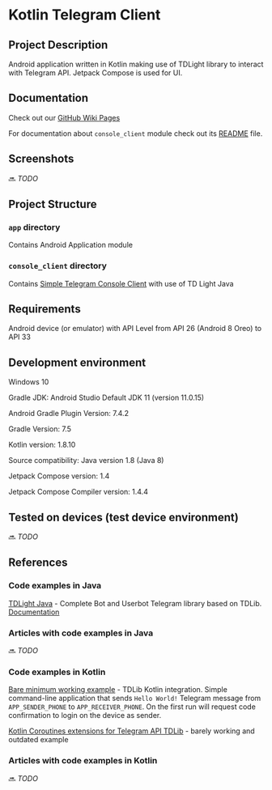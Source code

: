 # Kotlin Telegram Client

## Project Description
Android application written in Kotlin making use of TDLight library to interact with Telegram API. Jetpack Compose is used for UI.

## Documentation

Check out our [GitHub Wiki Pages](https://github.com/OTR/Kotlin-Telegram-Client/wiki)

For documentation about `console_client` module check out its [README](console_client/README.md) file.

## Screenshots

:soon: _TODO_

## Project Structure

### `app` directory

Contains Android Application module

### `console_client` directory

Contains [Simple Telegram Console Client](console_client/README.md) with use of TD Light Java

## Requirements

Android device (or emulator) with API Level from API 26 (Android 8 Oreo) to API 33

## Development environment

Windows 10

Gradle JDK: Android Studio Default JDK 11 (version 11.0.15)

Android Gradle Plugin Version: 7.4.2

Gradle Version: 7.5

Kotlin version: 1.8.10

Source compatibility: Java version 1.8 (Java 8)

Jetpack Compose version: 1.4

Jetpack Compose Compiler version: 1.4.4

## Tested on devices (test device environment)

:soon: _TODO_

## References

### Code examples in Java

[TDLight Java](https://github.com/tdlight-team/tdlight-java/) - Complete Bot and Userbot Telegram library based on TDLib. [Documentation](https://tdlight-team.github.io/)

### Articles with code examples in Java

:soon: _TODO_

### Code examples in Kotlin

[Bare minimum working example](https://github.com/vchernetskyi993/messengers-playground/tree/master/tg-tdlight/src/main/kotlin/com/example) - TDLib Kotlin integration. Simple command-line application that sends `Hello World!` Telegram message from `APP_SENDER_PHONE` to `APP_RECEIVER_PHONE`.
On the first run will request code confirmation to login on the device as sender.

[Kotlin Coroutines extensions for Telegram API TDLib](https://github.com/tdlibx/td-ktx) - barely working and outdated example 

### Articles with code examples in Kotlin

:soon: _TODO_
